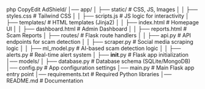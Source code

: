 php
CopyEdit
AdShield/
│── app/
│   ├── static/               # CSS, JS, Images
│   │   ├── styles.css        # Tailwind CSS
│   │   ├── scripts.js        # JS logic for interactivity
│   ├── templates/            # HTML templates (Jinja2)
│   │   ├── index.html        # Homepage UI
│   │   ├── dashboard.html    # Admin Dashboard
│   │   ├── reports.html      # Scam Reports
│   ├── routes/               # Flask route handlers
│   │   ├── api.py            # API endpoints for scam detection
│   │   ├── scraper.py        # Social media scraping logic
│   │   ├── ml_model.py       # AI-based scam detection logic
│   │   ├── alerts.py         # Real-time alert system
│   ├── __init__.py           # Flask app initialization
│── models/
│   ├── database.py           # Database schema (SQLite/MongoDB)
│── config.py                 # App configuration settings
│── main.py                   # Main Flask app entry point
│── requirements.txt           # Required Python libraries
│── README.md
                  # Documentation

